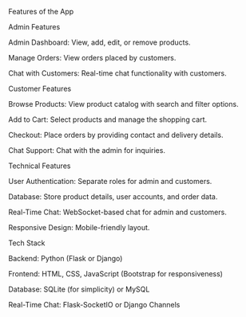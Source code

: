 Features of the App

Admin Features

Admin Dashboard: View, add, edit, or remove products.

Manage Orders: View orders placed by customers.

Chat with Customers: Real-time chat functionality with customers.


Customer Features

Browse Products: View product catalog with search and filter options.

Add to Cart: Select products and manage the shopping cart.

Checkout: Place orders by providing contact and delivery details.

Chat Support: Chat with the admin for inquiries.


Technical Features

User Authentication: Separate roles for admin and customers.

Database: Store product details, user accounts, and order data.

Real-Time Chat: WebSocket-based chat for admin and customers.

Responsive Design: Mobile-friendly layout.


Tech Stack

Backend: Python (Flask or Django)

Frontend: HTML, CSS, JavaScript (Bootstrap for responsiveness)

Database: SQLite (for simplicity) or MySQL

Real-Time Chat: Flask-SocketIO or Django Channels
